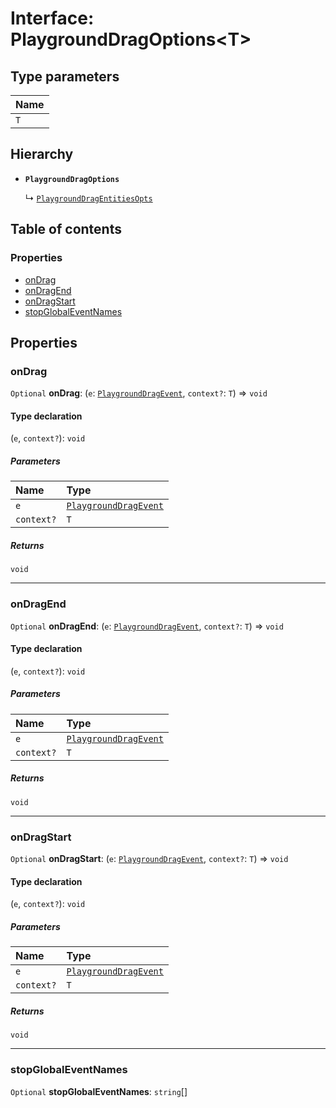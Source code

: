 # Interface: PlaygroundDragOptions\<T>

## Type parameters

| Name |
| :------ |
| `T` |

## Hierarchy

* **`PlaygroundDragOptions`**

  ↳ [`PlaygroundDragEntitiesOpts`](/auto-docs/free-layout-editor/interfaces/PlaygroundDragEntitiesOpts.md)

## Table of contents

### Properties

* [onDrag](/auto-docs/free-layout-editor/interfaces/PlaygroundDragOptions.md#ondrag)
* [onDragEnd](/auto-docs/free-layout-editor/interfaces/PlaygroundDragOptions.md#ondragend)
* [onDragStart](/auto-docs/free-layout-editor/interfaces/PlaygroundDragOptions.md#ondragstart)
* [stopGlobalEventNames](/auto-docs/free-layout-editor/interfaces/PlaygroundDragOptions.md#stopglobaleventnames)

## Properties

### onDrag

`Optional` **onDrag**: (`e`: [`PlaygroundDragEvent`](/auto-docs/free-layout-editor/interfaces/PlaygroundDragEvent.md), `context?`: `T`) => `void`

#### Type declaration

(`e`, `context?`): `void`

##### Parameters

| Name | Type |
| :------ | :------ |
| `e` | [`PlaygroundDragEvent`](/auto-docs/free-layout-editor/interfaces/PlaygroundDragEvent.md) |
| `context?` | `T` |

##### Returns

`void`

***

### onDragEnd

`Optional` **onDragEnd**: (`e`: [`PlaygroundDragEvent`](/auto-docs/free-layout-editor/interfaces/PlaygroundDragEvent.md), `context?`: `T`) => `void`

#### Type declaration

(`e`, `context?`): `void`

##### Parameters

| Name | Type |
| :------ | :------ |
| `e` | [`PlaygroundDragEvent`](/auto-docs/free-layout-editor/interfaces/PlaygroundDragEvent.md) |
| `context?` | `T` |

##### Returns

`void`

***

### onDragStart

`Optional` **onDragStart**: (`e`: [`PlaygroundDragEvent`](/auto-docs/free-layout-editor/interfaces/PlaygroundDragEvent.md), `context?`: `T`) => `void`

#### Type declaration

(`e`, `context?`): `void`

##### Parameters

| Name | Type |
| :------ | :------ |
| `e` | [`PlaygroundDragEvent`](/auto-docs/free-layout-editor/interfaces/PlaygroundDragEvent.md) |
| `context?` | `T` |

##### Returns

`void`

***

### stopGlobalEventNames

`Optional` **stopGlobalEventNames**: `string`\[]
